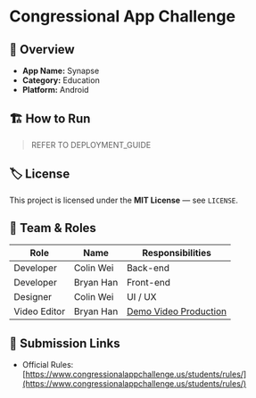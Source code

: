 # Congressional App Challenge 



## 🧭 Overview
- **App Name:** Synapse  
- **Category:** Education  
- **Platform:** Android

## 🏗️ How to Run
> REFER TO DEPLOYMENT_GUIDE

## 🏷️ License
This project is licensed under the **MIT License** — see `LICENSE`.

## 👥 Team & Roles
| Role | Name | Responsibilities |
|------|------|------------------|
| Developer | Colin Wei | Back-end |
| Developer | Bryan Han | Front-end |
| Designer | Colin Wei| UI / UX |
| Video Editor | Bryan Han | [Demo Video Production]((https://drive.google.com/file/d/1cCPfzC0o1uipMbnfzguK4uIUn9p150WU/view?usp=sharing)) |

## 📨 Submission Links
- Official Rules: [https://www.congressionalappchallenge.us/students/rules/](https://www.congressionalappchallenge.us/students/rules/)  
